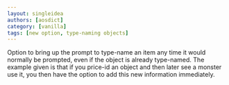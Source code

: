 ```yaml
---
layout: singleidea
authors: [aosdict]
category: [vanilla]
tags: [new option, type-naming objects]
---
```

Option to bring up the prompt to type-name an item any time it would normally be prompted, even if the object is already type-named. The example given is that if you price-id an object and then later see a monster use it, you then have the option to add this new information immediately.
